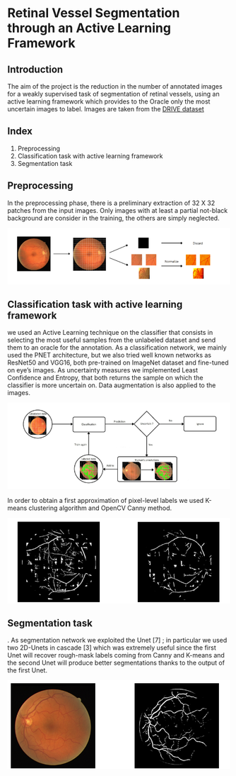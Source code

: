 # Retinal Vessel Segmentation through an Active Learning Framework

## Introduction
The aim of the project is the reduction in the number of annotated images for a weakly supervised task of segmentation of retinal vessels, using an active learning framework which provides to the Oracle only the most uncertain images to label.
Images are taken from the [DRIVE dataset](https://paperswithcode.com/dataset/drive)

## Index
1. Preprocessing
2. Classification task with active learning framework
3. Segmentation task

## Preprocessing 
In the preprocessing phase, there is a preliminary extraction of 32 X 32 patches from the input images. Only images with at least a partial not-black background are consider in the training, the others are simply neglected.
<p align="center">
  <img src="https://github.com/FedericoGerminario/ActiveLearningMedicalImages/blob/master/Immagini/metodo.PNG" alt="Image of preprocessing"/>
</p> 

## Classification task with active learning framework
we used an Active Learning technique on the classifier that consists in selecting the most useful samples from the unlabeled dataset and send them to an oracle for the annotation.
As a classification network, we mainly used the PNET architecture, but we also tried well known networks as ResNet50 and VGG16, both pre-trained on ImageNet dataset and fine-tuned on eye’s images.
As uncertainty measures we implemented Least Confidence and Entropy, that both returns the sample on which the classifier
is more uncertain on.
Data augmentation is also applied to the images.
<p align="center">
  <img src="https://github.com/FedericoGerminario/ActiveLearningMedicalImages/blob/master/Immagini/rete.PNG" alt="Image of classification"/>
</p> 

In order to obtain a first approximation of pixel-level labels we used K-means clustering algorithm and OpenCV Canny method.
<p align="center">
  <img src="https://github.com/FedericoGerminario/ActiveLearningMedicalImages/blob/master/Immagini/kmeans_canny.PNG" alt="Image of output from kmeans and Canny"/>
</p> 

## Segmentation task
. As segmentation network we exploited the Unet [7] ;
in particular we used two 2D-Unets in cascade [3] which was extremely useful since the first Unet will recover rough-mask
labels coming from Canny and K-means and the second Unet will produce better segmentations thanks to the output of the
first Unet.

<p align="center">
  <img src="https://github.com/FedericoGerminario/ActiveLearningMedicalImages/blob/master/Immagini/output.PNG" alt="Image of output from kmeans and Canny"/>
</p> 
